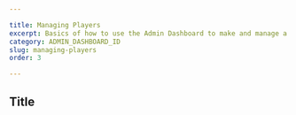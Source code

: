 ```yaml
---

title: Managing Players
excerpt: Basics of how to use the Admin Dashboard to make and manage a players
category: ADMIN_DASHBOARD_ID
slug: managing-players
order: 3

---
```


## Title
